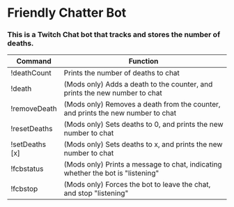 # Friendly Chatter Bot
### This is a Twitch Chat bot that tracks and stores the number of deaths.

| Command | Function |
|---------|----------|
| !deathCount | Prints the number of deaths to chat |
| !death | (Mods only) Adds a death to the counter, and prints the new number to chat |
| !removeDeath |       (Mods only) Removes a death from the counter, and prints the new number to chat |
| !resetDeaths |       (Mods only) Sets deaths to 0, and prints the new number to chat |
| !setDeaths \[x\] | (Mods only) Sets deaths to x, and prints the new number to chat |
| !fcbstatus | (Mods only) Prints a message to chat, indicating whether the bot is "listening" |
| !fcbstop | (Mods only) Forces the bot to leave the chat, and stop "listening" |
